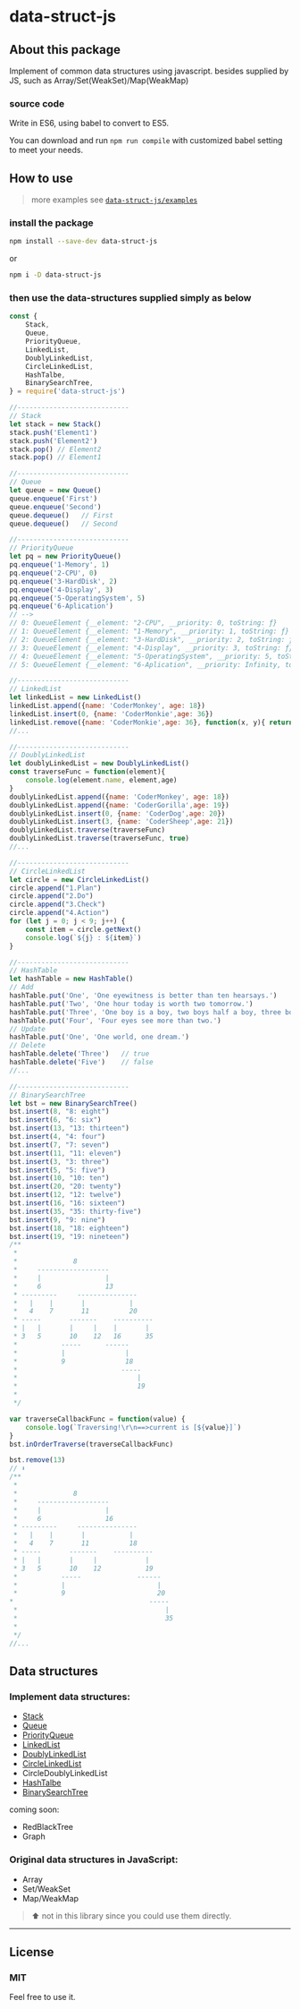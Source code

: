 # data-struct-js

## About this package

Implement of common data structures using javascript.
besides supplied by JS, such as Array/Set(WeakSet)/Map(WeakMap)

### source code

Write in ES6, using babel to convert to ES5.

You can download and run `npm run compile` with customized babel setting to meet your needs.

## How to use

> more examples see [`data-struct-js/examples`](./examples)

### install the package

```bash
npm install --save-dev data-struct-js
```
or
```bash
npm i -D data-struct-js
```

### then use the data-structures supplied simply as below

```js
const {
    Stack,
    Queue,
    PriorityQueue,
    LinkedList,
    DoublyLinkedList,
    CircleLinkedList,
    HashTalbe,
    BinarySearchTree,
} = require('data-struct-js')

//----------------------------
// Stack
let stack = new Stack()
stack.push('Element1')
stack.push('Element2')
stack.pop() // Element2
stack.pop() // Element1

//----------------------------
// Queue
let queue = new Queue()
queue.enqueue('First')
queue.enqueue('Second')
queue.dequeue()   // First
queue.dequeue()   // Second

//----------------------------
// PriorityQueue
let pq = new PriorityQueue()
pq.enqueue('1-Memory', 1)
pq.enqueue('2-CPU', 0)
pq.enqueue('3-HardDisk', 2)
pq.enqueue('4-Display', 3)
pq.enqueue('5-OperatingSystem', 5)
pq.enqueue('6-Aplication')
// -->
// 0: QueueElement {__element: "2-CPU", __priority: 0, toString: ƒ}
// 1: QueueElement {__element: "1-Memory", __priority: 1, toString: ƒ}
// 2: QueueElement {__element: "3-HardDisk", __priority: 2, toString: ƒ}
// 3: QueueElement {__element: "4-Display", __priority: 3, toString: ƒ}
// 4: QueueElement {__element: "5-OperatingSystem", __priority: 5, toString: ƒ}
// 5: QueueElement {__element: "6-Aplication", __priority: Infinity, toString: ƒ}

//----------------------------
// LinkedList
let linkedList = new LinkedList()
linkedList.append({name: 'CoderMonkey', age: 18})
linkedList.insert(0, {name: 'CoderMonkie',age: 36})
linkedList.remove({name: 'CoderMonkie',age: 36}, function(x, y){ return x.name === y.name})
//...

//----------------------------
// DoublyLinkedList
let doublyLinkedList = new DoublyLinkedList()
const traverseFunc = function(element){
    console.log(element.name, element,age)
}
doublyLinkedList.append({name: 'CoderMonkey', age: 18})
doublyLinkedList.append({name: 'CoderGorilla',age: 19})
doublyLinkedList.insert(0, {name: 'CoderDog',age: 20})
doublyLinkedList.insert(3, {name: 'CoderSheep',age: 21})
doublyLinkedList.traverse(traverseFunc)
doublyLinkedList.traverse(traverseFunc, true)
//...

//----------------------------
// CircleLinkedList
let circle = new CircleLinkedList()
circle.append("1.Plan")
circle.append("2.Do")
circle.append("3.Check")
circle.append("4.Action")
for (let j = 0; j < 9; j++) {
    const item = circle.getNext()
    console.log(`${j} : ${item}`)
}

//----------------------------
// HashTable
let hashTable = new HashTable()
// Add
hashTable.put('One', 'One eyewitness is better than ten hearsays.')
hashTable.put('Two', 'One hour today is worth two tomorrow.')
hashTable.put('Three', 'One boy is a boy, two boys half a boy, three boys no boy.')
hashTable.put('Four', 'Four eyes see more than two.')
// Update
hashTable.put('One', 'One world, one dream.')
// Delete
hashTable.delete('Three')   // true
hashTable.delete('Five')    // false
//...

//----------------------------
// BinarySearchTree
let bst = new BinarySearchTree()
bst.insert(8, "8: eight")
bst.insert(6, "6: six")
bst.insert(13, "13: thirteen")
bst.insert(4, "4: four")
bst.insert(7, "7: seven")
bst.insert(11, "11: eleven")
bst.insert(3, "3: three")
bst.insert(5, "5: five")
bst.insert(10, "10: ten")
bst.insert(20, "20: twenty")
bst.insert(12, "12: twelve")
bst.insert(16, "16: sixteen")
bst.insert(35, "35: thirty-five")
bst.insert(9, "9: nine")
bst.insert(18, "18: eighteen")
bst.insert(19, "19: nineteen")
/**
 * 
 *              8
 *     ------------------
 *     |                |
 *     6                13
 * ---------     ---------------
 *   |    |       |           |  
 *   4    7       11          20
 * -----       -------    ----------
 * |   |       |     |    |       |
 * 3   5       10    12   16      35
 *           -----      ------ 
 *           |               |
 *           9               18
 *                          -----
 *                              |
 *                              19
 * 
 */

var traverseCallbackFunc = function(value) {
    console.log(`Traversing!\r\n==>current is [${value}]`)
}
bst.inOrderTraverse(traverseCallbackFunc)

bst.remove(13)
// ⬇️
/**
 * 
 *              8
 *     ------------------
 *     |                |
 *     6                16
 * ---------     ---------------
 *   |    |       |           |  
 *   4    7       11          18
 * -----       -------    ----------
 * |   |       |     |            |
 * 3   5       10    12           19
 *           -----              ------ 
 *           |                       |
 *           9                       20
*                                  -----
 *                                     |
 *                                     35
 * 
 */
//...
```

## Data structures

### Implement data structures:

+ [Stack](src/Stack.js)
+ [Queue](src/Queue/Queue.js)
+ [PriorityQueue](src/Queue/Queue.js)
+ [LinkedList](src/LinkedList/LinkedList.js)
+ [DoublyLinkedList](src/LinkedList/DoublyLinkedList.js)
+ [CircleLinkedList](src/LinkedList/CircleLinkedList.js)
+ CircleDoublyLinkedList
+ [HashTalbe](src/HashTable/HashTable.js)
+ [BinarySearchTree](src/Tree/BinarySearchTree.js)

coming soon:
+ RedBlackTree
+ Graph

### Original data structures in JavaScript:

+ Array
+ Set/WeakSet
+ Map/WeakMap

> ⬆️ not in this library since you could use them directly.

---

## License

### MIT

Feel free to use it.